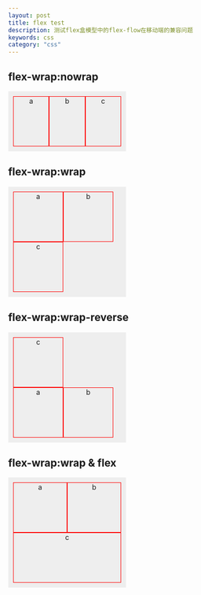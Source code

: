 ```yaml
---
layout: post
title: flex test
description: 测试flex盒模型中的flex-flow在移动端的兼容问题
keywords: css
category: "css"
---
```



<style>
ul,li{ list-style: none;}
.box{
    display:-webkit-flex;
    display:flex;
    width:220px;margin:0;padding:10px;list-style:none;background-color:#eee;}
.box li{width:100px;height:100px;border:1px solid #f00;text-align:center;}
#box{
    -webkit-flex-wrap:nowrap;
    flex-wrap:nowrap;
}
#box2{
    -webkit-flex-wrap:wrap;
    flex-wrap:wrap;
}
#box3{
    -webkit-flex-wrap:wrap-reverse;
    flex-wrap:wrap-reverse;
}
#box4{
    -webkit-flex-wrap:wrap;
    flex-wrap:wrap;
}
#box4 li{
    min-width: 40%;
    width: auto;

    -webkit-box-flex: 1;    
    -moz-box-flex: 1;       
    -webkit-flex: 1;        
    -ms-flex: 1;            
    flex: 1;            
}
</style>

<h2>flex-wrap:nowrap</h2>
<ul id="box" class="box">
    <li>a</li>
    <li>b</li>
    <li>c</li>
</ul>
<h2>flex-wrap:wrap</h2>
<ul id="box2" class="box">
    <li>a</li>
    <li>b</li>
    <li>c</li>
</ul>
<h2>flex-wrap:wrap-reverse</h2>
<ul id="box3" class="box">
    <li>a</li>
    <li>b</li>
    <li>c</li>
</ul>
<h2>flex-wrap:wrap & flex</h2>
<ul id="box4" class="box">
    <li>a</li>
    <li>b</li>
    <li>c</li>
</ul>


